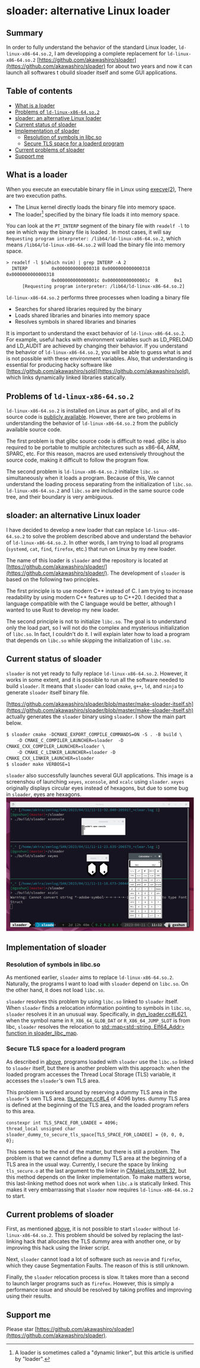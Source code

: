 # sloader: alternative Linux loader <!-- omit in toc -->
## Summary <!-- omit in toc -->
In order to fully understand the behavior of the standard Linux loader, `ld-linux-x86-64.so.2`, I am developping a complete replacement for `ld-linux-x86-64.so.2` [https://github.com/akawashiro/sloader](https://github.com/akawashiro/sloader) for about two years and now it can launch all softwares t obuild sloader itself and some GUI applications.

## Table of contents <!-- omit in toc -->
- [What is a loader](#what-is-a-loader)
- [Problems of `ld-linux-x86-64.so.2`](#problems-of-ld-linux-x86-64so2)
- [sloader: an alternative Linux loader](#sloader-an-alternative-linux-loader)
- [Current status of sloader](#current-status-of-sloader)
- [Implementation of sloader](#implementation-of-sloader)
  - [Resolution of symbols in libc.so](#resolution-of-symbols-in-libcso)
  - [Secure TLS space for a loaderd program](#secure-tls-space-for-a-loaderd-program)
- [Current problems of sloader](#current-problems-of-sloader)
- [Support me](#support-me)

## What is a loader
When you execute an executable binary file in Linux using [execve(2)](https://man7.org/linux/man-pages/man2/execve.2.html), There are two execution paths.
- The Linux kernel directly loads the binary file into memory space.
- The loader[^1] specified by the binary file loads it into memory space.

You can look at the `PT_INTERP` segment of the binary file with `readelf -l` to see in which way the binary file is loaded . In most cases, it will say `Requesting program interpreter: /lib64/ld-linux-x86-64.so.2`, which means `/lib64/ld-linux-x86-64.so.2` will load the binary file into memory space.

```
> readelf -l $(which nvim) | grep INTERP -A 2
  INTERP         0x0000000000000318 0x0000000000000318 0x0000000000000318
                 0x000000000000001c 0x000000000000001c  R      0x1
      [Requesting program interpreter: /lib64/ld-linux-x86-64.so.2]
```

`ld-linux-x86-64.so.2` performs three processes when loading a binary file
- Searches for shared libraries required by the binary
- Loads shared libraries and binaries into memory space
- Resolves symbols in shared libraries and binaries

It is important to understand the exact behavior of `ld-linux-x86-64.so.2`. For example, useful hacks with environment variables such as LD_PRELOAD and LD_AUDIT are achieved by changing their behavior. If you understand the behavior of `ld-linux-x86-64.so.2`, you will be able to guess what is and is not possible with these environment variables. Also, that understanding is essential for producing hacky software like [https://github.com/akawashiro/sold](https://github.com/akawashiro/sold), which links dynamically linked libraries statically.

## Problems of `ld-linux-x86-64.so.2`
`ld-linux-x86-64.so.2` is installed on Linux as part of glibc, and all of its source code is [publicly available](https://www.gnu.org/software/libc/sources.html). However, there are two problems in understanding the behavior of `ld-linux-x86-64.so.2` from the publicly available source code.

The first problem is that glibc source code is difficult to read. glibc is also required to be portable to multiple architectures such as x86-64, ARM, SPARC, etc. For this reason, macros are used extensively throughout the source code, making it difficult to follow the program flow.

The second problem is `ld-linux-x86-64.so.2` initialize `libc.so` simultaneously when it loads a program. Because of this, We cannot understand the loading process separating from the initialization of `libc.so`. `ld-linux-x86-64.so.2` and `libc.so` are included in the same source code tree, and their boundary is very ambiguous.

## sloader: an alternative Linux loader
I have decided to develop a new loader that can replace `ld-linux-x86-64.so.2` to solve the problem described above and understand the behavior of `ld-linux-x86-64.so.2`. In other words, I am trying to load all programs (`systemd`, `cat`, `find`, `firefox`, etc.) that run on Linux by my new loader.

The name of this loader is `sloader` and the repository is located at [https://github.com/akawashiro/sloader/](https://github.com/akawashiro/sloader/). The development of `sloader` is based on the following two principles.

The first principle is to use modern C++ instead of C. I am trying to increase readability by using modern C++ features up to C++20. I decided that a language compatible with the C language would be better, although I wanted to use Rust to develop my new loader.

The second principle is not to initialize `libc.so`. The goal is to understand only the load part, so I will not do the complex and mysterious initialization of `libc.so`. In fact, I couldn't do it. I will explain later how to load a program that depends on `libc.so` while skipping the initialization of `libc.so`.

## Current status of sloader
`sloader` is not yet ready to fully replace `ld-linux-x86-64.so.2`. However, it works in some extent, and it is possible to run all the software needed to build `sloader`. It means that `sloader` can load `cmake`, `g++`, `ld`, and `ninja` to generate `sloader` itself binary file.

[https://github.com/akawashiro/sloader/blob/master/make-sloader-itself.sh](https://github.com/akawashiro/sloader/blob/master/make-sloader-itself.sh) actually generates the `sloader` binary using `sloader`. I show the main part  below.
```
$ sloader cmake -DCMAKE_EXPORT_COMPILE_COMMANDS=ON -S . -B build \
    -D CMAKE_C_COMPILER_LAUNCHER=sloader  -D CMAKE_CXX_COMPILER_LAUNCHER=sloader \
    -D CMAKE_C_LINKER_LAUNCHER=sloader -D CMAKE_CXX_LINKER_LAUNCHER=sloader
$ sloader make VERBOSE=1
```

`sloader` also successfully launches several GUI applications. This image is a screenshou of launching `xeyes`, `xconsole`, and `xcalc` using `sloader`. `xeyes` originally displays circular eyes instead of hexagons, but due to some bug in `sloader`, eyes are hexagons.
![launch GUI application using `sloader`](./xapps-launched-by-sloader.png)

## Implementation of sloader
### Resolution of symbols in libc.so
As mentioned earlier, `sloader` aims to replace `ld-linux-x86-64.so.2`. Naturally, the programs I want to load with `sloader` depend on `libc.so`. On the other hand, it does not load `libc.so`.

`sloader` resolves this problem by using `libc.so` linked to `sloader` itself. When `sloader` finds a relocation information pointing to symbols in `libc.so`, `sloader` resolves it in an unusual way. Specifically, in [dyn_loader.cc#L621](https://github.com/akawashiro/sloader/blob/502bae54b403423f79e04caa4901c4a76cb6aaca/dyn_loader.cc#L621), when the symbol name in `R_X86_64_GLOB_DAT` or `R_X86_64_JUMP_SLOT` is from libc, `sloader` resolves the relocation to [std::map<std::string, Elf64_Addr> function in sloader_libc_map](https://github.com/akawashiro/sloader/blob/502bae54b403423f79e04caa4901c4a76cb6aaca/libc_mapping.cc#L248).

### Secure TLS space for a loaderd program
As described in [above](#resolution-of-symbols-in-libcso), programs loaded with `sloader` use the `libc.so` linked to `sloader` itself, but there is another problem with this approach: when the loaded program accesses the Thread Local Storage (TLS) variable, it accesses the `sloader`'s own TLS area.

This problem is worked around by reserving a dummy TLS area in the `sloader`'s own TLS area. [tls_secure.cc#L4](https://github.com/akawashiro/sloader/blob/502bae54b403423f79e04caa4901c4a76cb6aaca/tls_secure.cc#L4) of 4096 bytes. dummy TLS area is defined at the beginning of the TLS area, and the loaded program refers to this area.
```
constexpr int TLS_SPACE_FOR_LOADEE = 4096;
thread_local unsigned char sloader_dummy_to_secure_tls_space[TLS_SPACE_FOR_LOADEE] = {0, 0, 0, 0};
```

This seems to be the end of the matter, but there is still a problem. The problem is that we cannot define a dummy TLS area at the beginning of a TLS area in the usual way. Currently, I secure the space by linking `tls_secure.o` at the last argument to the linker in [CMakeLists.txt#L32](https://github.com/akawashiro/sloader/blob/502bae54b403423f79e04caa4901c4a76cb6aaca/CMakeLists.txt#L32), but this method depends on the linker implementation. To make matters worse, this last-linking method does not work when `libc.a` is statically linked. This makes it very embarrassing that `sloader` now requires `ld-linux-x86-64.so.2` to start.

## Current problems of sloader
First, as mentioned [above](#secure-tls-space-for-a-loaderd-program), it is not possible to start `sloader` without `ld-linux-x86-64.so.2`. This problem should be solved by replacing the last-linking hack that allocates the TLS dummy area with another one, or by improving this hack using the linker script.

Next, `sloader` cannot load a lot of software such as `neovim` and `firefox`, which they cause Segmentation Faults. The reason of this is still unknown.

Finally, the `sloader` relocation process is slow. It takes more than a second to launch larger programs such as `firefox`. However, this is simply a performance issue and should be resolved by taking profiles and improving using their results.

## Support me
Please star [https://github.com/akawashiro/sloader](https://github.com/akawashiro/sloader).

[^1]: A loader is sometimes called a "dynamic linker", but this article is unified by "loader".